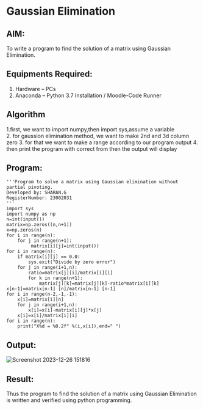 # Gaussian Elimination

## AIM:
To write a program to find the solution of a matrix using Gaussian Elimination.

## Equipments Required:
1. Hardware – PCs
2. Anaconda – Python 3.7 Installation / Moodle-Code Runner

## Algorithm
1.first, we want to import numpy,then import sys,assume a variable  
2. for gaussion elimination method, we want to make 2nd and 3d column zero
3. for that we want to  make a range according to our program output 
4. then print the program with correct from then the output will display

## Program:
```
'''Program to solve a matrix using Gaussian elimination without partial pivoting.
Developed by: SHARAN.G
RegisterNumber: 23002031
'''
import sys
import numpy as np
n=int(input())
matrix=np.zeros((n,n+1))
x=np.zeros(n)
for i in range(n):
    for j in range(n+1):
         matrix[i][j]=int(input())
for i in range(n):
    if matrix[i][j] == 0.0:
        sys.exit("Divide by zero error")
    for j in range(i+1,n):
        ratio=matrix[j][i]/matrix[i][i]
        for k in range(n+1):
            matrix[j][k]=matrix[j][k]-ratio*matrix[i][k]
x[n-1]=matrix[n-1] [n]/matrix[n-1] [n-1]
for i in range(n-2,-1,-1):
    x[i]=matrix[i][n]
    for j in range(i+1,n):
        x[i]=x[i]-matrix[i][j]*x[j]
    x[i]=x[i]/matrix[i][i]
for i in range(n):
    print("X%d = %0.2f" %(i,x[i]),end=" ")

```

## Output:
![Screenshot 2023-12-26 151816](https://github.com/Sharan1731/Gaussian/assets/144980172/aa21d73a-002a-4642-9849-23a11a328b11)



## Result:
Thus the program to find the solution of a matrix using Gaussian Elimination is written and verified using python programming.

